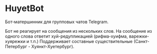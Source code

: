 # HuyetBot
Бот-матершинник для групповых чатов Telegram.

Бот не реагирует на сообщения из нескольких слов.
На сообщение из одного слова ответит хуй-редупликацией (рифма-хуифма, варежки-хуярежки и т.п.)
Поддерживает составные существительные (Санкт-Петербург - Хуянкт-Хуетербург).
